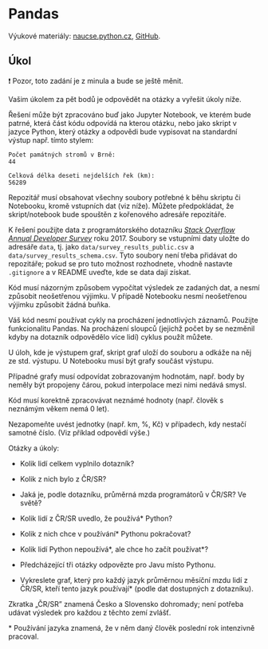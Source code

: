 Pandas
======

Výukové materiály:
[naucse.python.cz](http://naucse.python.cz/2017/mipyt-zima/intro/pandas/),
[GitHub](https://github.com/pyvec/naucse.python.cz/tree/master/lessons/intro/pandas).

Úkol
----

:exclamation: Pozor, toto zadání je z minula a bude se ještě měnit.

Vašim úkolem za pět bodů je odpovědět na otázky a vyřešit úkoly níže.

Řešení může být zpracováno buď jako Jupyter Notebook, ve kterém bude patrné,
která část kódu odpovídá na kterou otázku, nebo jako skript v jazyce Python,
který otázky a odpovědi bude vypisovat na standardní výstup např. tímto stylem:

    Počet památných stromů v Brně:
    44

    Celková délka deseti nejdelších řek (km):
    56289

Repozitář musí obsahovat všechny soubory potřebné k běhu skriptu či Notebooku,
kromě vstupních dat (viz níže).
Můžete předpokládat, že skript/notebook bude spouštěn z kořenového adresáře
repozitáře.

K řešení použijte data z programátorského dotazníku [*Stack Overflow Annual Developer Survey*](https://insights.stackoverflow.com/survey/) roku 2017.
Soubory se vstupními daty uložte do adresáře `data`, tj. jako
`data/survey_results_public.csv` a `data/survey_results_schema.csv`.
Tyto soubory není třeba přidávat do repozitáře; pokud se pro tuto možnost
rozhodnete, vhodně nastavte `.gitignore` a v README uveďte, kde se data dají
získat.

Kód musí názorným způsobem vypočítat výsledek ze zadaných dat, a nesmí způsobit
neošetřenou výjimku.
V případě Notebooku nesmí neošetřenou výjimku způsobit žádná buňka.

Váš kód nesmí používat cykly na procházení jednotlivých záznamů.
Použijte funkcionalitu Pandas.
Na procházení sloupců (jejichž počet by se nezměnil kdyby na dotazník
odpovědělo více lidí) cyklus použít můžete.

U úloh, kde je výstupem graf, skript graf uloží do souboru a odkáže na něj
ze std. výstupu.
U Notebooku musí být grafy součást výstupu.

Případné grafy musí odpovídat zobrazovaným hodnotám, např. body by neměly být
propojeny čárou, pokud interpolace mezi nimi nedává smysl.

Kód musí korektně zpracovávat neznámé hodnoty (např. člověk s neznámým věkem
nemá 0 let).

Nezapomeňte uvést jednotky (např. km, %, Kč) v případech, kdy nestačí samotné
číslo. (Viz příklad odpovědí výše.)

Otázky a úkoly:

* Kolik lidí celkem vyplnilo dotazník?
* Kolik z nich bylo z ČR/SR?
* Jaká je, podle dotazníku, průměrná mzda programátorů v ČR/SR? Ve světě?

* Kolik lidí z ČR/SR uvedlo, že používá* Python?
* Kolik z nich chce v používání* Pythonu pokračovat?
* Kolik lidí Python nepoužívá*, ale chce ho začít používat*?

* Předcházející tři otázky odpovězte pro Javu místo Pythonu.

* Vykreslete graf, který pro každý jazyk průměrnou měsíční mzdu lidí
  z ČR/SR, kteří tento jazyk používají* (podle dat dostupných
  z dotazníku).

Zkratka „ČR/SR” znamená Česko a Slovensko dohromady; není potřeba udávat
výsledek pro každou z těchto zemí zvlášť.

\* Používání jazyka znamená, že v něm daný člověk poslední rok intenzivně
pracoval.
